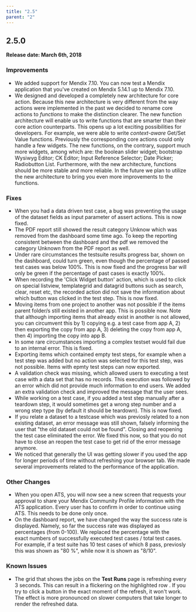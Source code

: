 ```yaml
---
title: "2.5"
parent: "2"
---
```


## 2.5.0

**Release date: March 6th, 2018**

### Improvements

* We added support for Mendix 7.10. You can now test a Mendix application that you've created on Mendix 5.14.1 up to Mendix 7.10.
* We designed and developed a completely new architecture for core action. Because this new architecture is very different from the way actions were implemented in the past we decided to rename core actions to *functions* to make the distinction clearer. The new function architecture will enable us to write functions that are smarter than their core action counterparts. This opens up a lot exciting possibilities for developers. For example, we were able to write *context-aware* Get/Set Value functions. Previously the corresponding core actions could only handle a few widgets. The new functions, on the contrary, support much more widgets, among which are: the boolean slider widget; bootstrap Wysiwyg Editor; CK Editor; Input Reference Selector; Date Picker; Radiobutton List. Furthermore, with the new architecture, functions should be more stable and more reliable. In the future we plan to utilize the new architecture to bring you even more improvements to the functions.


### Fixes

* When you had a data driven test case, a bug was preventing the usage of the dataset fields as input parameter of assert actions. This is now fixed.
* The PDF report still showed the result category Unknow which was removed from the dashboard some time ago. To keep the reporting consistent between the dashboard and the pdf we removed the category Unknown from the PDF report as well.
* Under rare circumstances the testsuite results progress bar, shown on the dashboard, could turn green, even though the percentage of passed test cases was below 100%. This is now fixed and the progress bar will only be green if the percentage of past cases is exactly 100%.
* When recording the 'Click Widget button' action, which is used to click on special listview, templategrid and datagrid buttons such as search, clear, reset etc, the recorded action did not save the information about which button was clicked in the test step. This is now fixed.
* Moving items from one project to another was not possible if the items parent folder/s still existed in another app. This is possible now. Note that although importing items that already exist in another is not allowed, you can circumvent this by 1) copying e.g. a test case from app A, 2) then exporting the copy from app A, 3) deleting the copy from app A, then 4) importing the copy into app B.
* In some rare circumstances importing a complex testset would fail due to an internal error. This is fixed.
* Exporting items which contained empty test steps, for example when a test step was added but no action was selected for this test step, was not possible. Items with epmty test steps can now exported.
* A validation check was missing, which allowed users to executing a test case with a data set that has no records. This execution was followed by an error which did not provide much information to end users. We added an extra validation check and improved the message that the user sees.
* While working on a test case, if you added a test step manually after a teardown step, it would sometimes get a wrong step number and a wrong step type (by default it should be teardown). This is now fixed.
* If you relate a dataset to a testcase which was previosly related to a non existing dataset, an error message was still shown, falsely informing the user that "the old dataset could not be found". Closing and reopening the test case eliminated the error. We fixed this now, so that you do not have to close an reopen the test case to get rid of the error message anymore.
* We noticed that generally the UI was getting slower if you used the app for longer periods of time without refreshing your browser  tab. We made several improvements related to the performance of the application.

### Other Changes

* When you open ATS, you will now see a new screen that requests your approval to share your Mendix Community Profile information with the ATS application. Every user has to confirm in order to continue using ATS. This needs to be done only once.
* On the dashboard report, we have changed the way the success rate is displayed. Namely, so far the success rate was displayed as percentages (from 0-100). We replaced the percentage with the exact numbers of successfully executed test cases / total test cases. For example, if a test suite has 10 test cases of which 8 pass, previosly this was shown as "80 %", while now it is shown as "8/10".

### Known Issues

* The grid that shows the jobs on the **Test Runs** page is refreshing every 3 seconds. This can result in a flickering on the highlighted row . If you try to click a button in the exact moment of the refresh, it won't work. The effect is more pronounced on slower computers that take longer to render the refreshed data.
